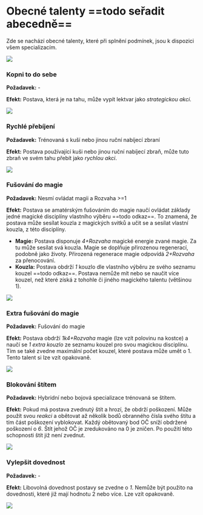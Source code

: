 # Obecné talenty ==todo seřadit abecedně==

Zde se nachází obecné talenty, které při splnění podmínek, jsou k dispozici všem specializacím.

<img src="/assets/sep_line.png"/>

### Kopni to do sebe

**Požadavek:** -

**Efekt:** Postava, která je na tahu, může vypít lektvar jako *strategickou akci*.

<img src="/assets/sep_line.png"/>

### Rychlé přebíjení

**Požadavek:** Trénovaná s kuší nebo jinou ruční nabíjecí zbraní

**Efekt:** Postava používající kuši nebo jinou ruční nabíjecí zbraň, může tuto zbraň ve svém tahu přebít jako *rychlou akci*.

<img src="/assets/sep_line.png"/>

### Fušování do magie

**Požadavek:** Nesmí ovládat magii a Rozvaha >=1

**Efekt:** Postava se amatérským fušováním do magie naučí ovládat základy jedné magické disciplíny vlastního výběru ==todo odkaz==. To znamená, že postava může sesílat kouzla z magických svitků a učit se a sesílat vlastní kouzla, z této disciplíny.

- **Magie:** Postava disponuje *4+Rozvaha* magické energie zvané magie. Za tu může sesílat svá kouzla. Magie se doplňuje přirozenou regenerací, podobně jako životy. Přirozená regenerace magie odpovídá *2+Rozvaha* za přenocování.
- **Kouzla:** Postava obdrží *1* kouzlo dle vlastního výběru ze svého seznamu kouzel ==todo odkaz==. Postava nemůže mít nebo se naučit více kouzel, než které získá z tohohle či jiného magického talentu (většinou 1).

<img src="/assets/sep_line.png"/>

### Extra fušování do magie

**Požadavek:** Fušování do magie

**Efekt:** Postava obdrží *1k4+Rozvaha* magie (lze vzít polovinu na kostce) a naučí se *1 extra kouzlo* ze seznamu kouzel pro svou magickou disciplínu. Tím se také zvedne maximální počet kouzel, které postava může umět o 1. Tento talent si lze vzít opakovaně.

<img src="/assets/sep_line.png"/>

### Blokování štítem

**Požadavek:** Hybridní nebo bojová specializace trénovaná se štítem.

**Efekt:** Pokud má postava zvednutý štít a hrozí, že obdrží poškození. Může použít svou *reakci* a obětovat až několik bodů obranného čísla svého štítu a tím část poškození vyblokovat. Každý obětovaný bod OČ sníží obdržené poškození o *6*. Štít jehož OČ je zredukováno na 0 je zničen. Po použití této schopnosti štít již není zvednut.

<img src="/assets/sep_line.png"/>

### Vylepšit dovednost

**Požadavek:** -

**Efekt:** Libovolná dovednost postavy se zvedne o *1*. Nemůže být použito na dovednosti, které již mají hodnotu 2 nebo více. Lze vzít opakovaně.

<img src="/assets/sep_line.png"/>